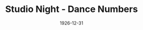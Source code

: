---
title: Studio Night - Dance Numbers
date: 1926-12-31
approx_date: year
closing_date:
layout: productions
playbill:
Theatre: Theatre Jacksonville
cast:
- Performer: Elizabeth Trabue
crew:
orchestra:
---